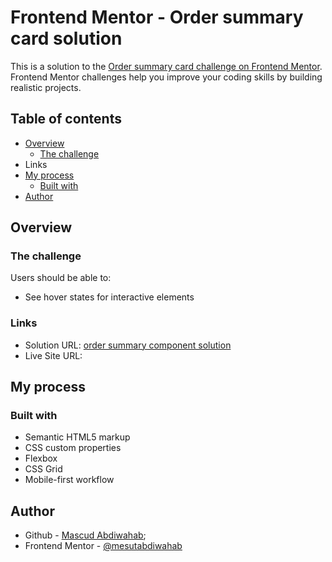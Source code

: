 # Frontend Mentor - Order summary card solution

This is a solution to the [Order summary card challenge on Frontend Mentor](https://www.frontendmentor.io/challenges/order-summary-component-QlPmajDUj). Frontend Mentor challenges help you improve your coding skills by building realistic projects.

## Table of contents

- [Overview](#overview)
  - [The challenge](#the-challenge)
- Links
- [My process](#my-process)
  - [Built with](#built-with)
- [Author](#author)

## Overview

### The challenge

Users should be able to:

- See hover states for interactive elements


### Links

- Solution URL: [order summary component solution](https://github.com/mesutabdiwaha/order-summary-component)
- Live Site URL: [](https://mesutabdiwahab.github.io/order-summary-component)

## My process

### Built with

- Semantic HTML5 markup
- CSS custom properties
- Flexbox
- CSS Grid
- Mobile-first workflow


## Author

- Github - [Mascud Abdiwahab](https://www.github.com/mesutabdiwahab);
- Frontend Mentor - [@mesutabdiwahab](https://www.frontendmentor.io/profile/mesutabdiwahab)


